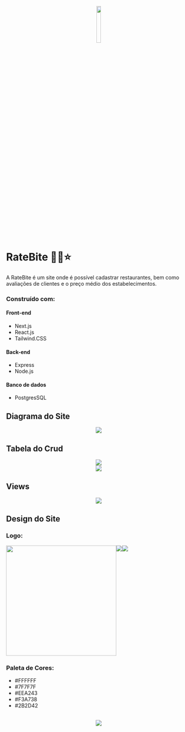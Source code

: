<div align='center'><img style="width:16%" src='https://github.com/davimgfx/rate-bite/assets/118557337/079fad60-51cc-4188-8352-192067729fd5'/></div>

# RateBite 👩‍🍳⭐
A RateBite é um site onde é possível cadastrar restaurantes, bem como avaliações de clientes e o preço médio dos estabelecimentos.

### Construído com:
#### Front-end
- Next.js <br>
- React.js <br>
- Tailwind.CSS  <br>
#### Back-end
- Express
- Node.js
#### Banco de dados
- PostgresSQL

## Diagrama do Site
<div align='center'><img src="https://github.com/davimgfx/rate-bite/assets/118557337/2178fdc4-70be-4c94-ba49-9a2d0186bbb7"/></div>

## Tabela do Crud
<div align='center'><img src="https://github.com/davimgfx/rate-bite/assets/118557337/2f2cd4f0-42cd-4b38-8916-6b0365db5b61"/></div>
<div align='center'><img src="https://github.com/davimgfx/rate-bite/assets/118557337/923da0e7-92fc-4ef0-a251-4e4d8f5d5226"/></div>

## Views
<div align='center'><img src="https://github.com/davimgfx/rate-bite/assets/118557337/3ac42a8e-6e26-41cf-a5b8-ddbc7e94f9b4"/></div>


## Design do Site
### Logo:
<div style="display: flex"/>
<img style="width:300px" src='https://github.com/davimgfx/rate-bite/assets/118557337/079fad60-51cc-4188-8352-192067729fd5'/>
<img src="https://github.com/davimgfx/rate-bite/assets/118557337/4b8a7f1f-527c-44c2-afbc-a25a7f0ba7e4"/>
<img src="https://github.com/davimgfx/rate-bite/assets/118557337/ef3c2c23-76c0-4a6b-ad9f-c67e7d08fd2a"/>
</div>

### Paleta de Cores:
- #FFFFFF
- #7F7F7F
- #EEA243
- #F3A738
- #2B2D42
<br />

<div align='center'><img src="https://github.com/davimgfx/rate-bite/assets/118557337/a7ff9fa2-e378-41d7-ab4f-9b15af3f1093"/></div>

